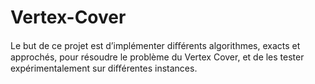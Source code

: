 # Vertex-Cover
Le but de ce projet est d’implémenter diﬀérents algorithmes, exacts et approchés, pour résoudre le problème du Vertex Cover, et de les tester expérimentalement sur diﬀérentes instances.

